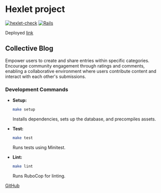 # Hexlet project

[![hexlet-check](https://github.com/VileDeveloper/rails-project-64/actions/workflows/hexlet-check.yml/badge.svg)](https://github.com/VileDeveloper/rails-project-64/actions/workflows/hexlet-check.yml)
[![Rails](https://github.com/VileDeveloper/rails-project-64/actions/workflows/custom-build.yml/badge.svg)](https://github.com/VileDeveloper/rails-project-64/actions/workflows/custom-build.yml)

Deployed [link](https://viledeveloper-rails-project-64.onrender.com)

## Collective Blog

Empower users to create and share entries within specific categories. Encourage community engagement through ratings and comments, enabling a collaborative environment where users contribute content and interact with each other's submissions.

### Development Commands

- **Setup:**

  ```bash
  make setup
  ```

  Installs dependencies, sets up the database, and precompiles assets.

- **Test:**

  ```bash
  make test
  ```

  Runs tests using Minitest.

- **Lint:**
  ```bash
  make lint
  ```
  Runs RuboCop for linting.

[GitHub](https://github.com/VileDeveloper)
